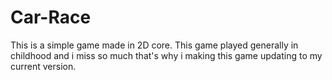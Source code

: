 # Car-Race
This is a simple game made in 2D core. This game played generally in childhood and i miss so much that's why i making this game updating to my current version. 
